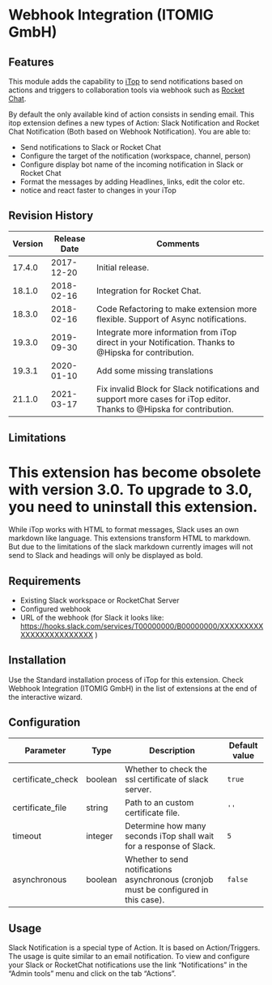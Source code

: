 # Webhook Integration (ITOMIG GmbH)

## Features
This module adds the capability to [iTop](https://github.com/Combodo/iTop) to send notifications based on actions and triggers to collaboration tools via webhook such as [Rocket Chat](https://rocket.chat/).

By default the only available kind of action consists in sending email. This itop extension defines a new types of Action:  Slack Notification and Rocket Chat Notification (Both based on Webhook Notification). You are able to:

* Send notifications to Slack or Rocket Chat
* Configure the target of the notification (workspace, channel, person)
* Configure display bot name of the incoming notification in Slack or Rocket Chat
* Format the messages by adding Headlines, links, edit the color etc.
* notice and react faster to changes in your iTop

## Revision History

| Version  | Release Date | Comments         | 
| -------- | ------------ | ---------------- |
| 17.4.0   | 2017-12-20   | Initial release. | 
| 18.1.0   | 2018-02-16   | Integration for Rocket Chat. | 
| 18.3.0   | 2018-02-16   | Code Refactoring to make extension more flexible. Support of Async notifications. | 
| 19.3.0   | 2019-09-30   | Integrate more information from iTop direct in your Notification. Thanks to @Hipska for contribution. |
| 19.3.1   | 2020-01-10   | Add some missing translations |
| 21.1.0   | 2021-03-17   | Fix invalid Block for Slack notifications and support more cases for iTop editor. Thanks to @Hipska for contribution. |

## Limitations

# This extension has become obsolete with version 3.0. To upgrade to 3.0, you need to uninstall this extension.

While iTop works with HTML to format messages, Slack uses an own markdown like language. This extensions transform HTML to markdown. But due to the limitations of the slack markdown currently images will not send to Slack and headings will only be displayed as bold.

## Requirements

* Existing Slack workspace or RocketChat Server
* Configured webhook
* URL of the webhook (for Slack it looks like: https://hooks.slack.com/services/T00000000/B00000000/XXXXXXXXXXXXXXXXXXXXXXXX )

## Installation

Use the Standard installation process of iTop for this extension.
Check Webhook Integration (ITOMIG GmbH) in the list of extensions at the end of the interactive wizard.

## Configuration

| Parameter         | Type    | Description | Default value |
| ----------------- | ------- | ----------- | ------------- |
| certificate_check | boolean | Whether to check the ssl certificate of slack server. | `true` |
| certificate_file  | string  | Path to an custom certificate file. | `''` |
| timeout           | integer | Determine how many seconds iTop shall wait for a response of Slack. | `5` |
| asynchronous      | boolean | Whether to send notifications asynchronous (cronjob must be configured in this case). | `false` |

## Usage

Slack Notification is a special type of Action. It is based on Action/Triggers. The usage is quite similar to an email notification.
To view and configure your Slack or RocketChat notifications use the link “Notifications” in the “Admin tools” menu and click on the tab “Actions”.

